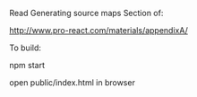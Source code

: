 Read Generating source maps Section of:

http://www.pro-react.com/materials/appendixA/

To build:

npm start

open public/index.html in browser